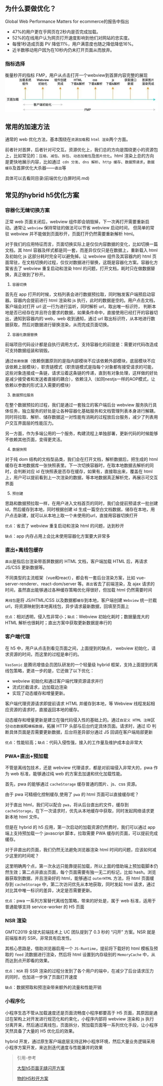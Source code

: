 ## 为什么要做优化？

Global Web Performance Matters for ecommerce的报告中指出

* 47%的用户更在乎网页在2秒内是否完成加载。
* 52%的在线用户认为网页打开速度影响到他们对网站的忠实度。
* 每慢1秒造成页面 PV 降低11%，用户满意度也随之降低降低16%。
* 近半数移动用户因为在10秒内仍未打开页面从而放弃。

### 指标选择
衡量秒开的指标 FMP，用户从点击打开一个webview到首屏内容完整的展现
![img.png](img/img.png)

## 常用的加速方法
通常的 web 优化方法，基本围绕在`资源加载`和 `html 渲染`两个方面。

前者针对首屏，后者针对可交互。资源优化上，我们总的方向是围绕更小的资源包上，比如常见的：`压缩`、`减包`、`拆包`、`动态加载包`及`图片优化`。html 渲染上总的方向是更快地展示内容，比如通过` cdn 分发`、`dns 解析`、`http 缓存`、`数据预请求`，`数据缓存`及首屏优化大杀器——`直出`等

具体可以去看同目录(前端优化/白屏时间.md)

## 常见的hybrid h5优化方案
### 容器化无缝切换方案
正常 web 页面关闭后，webview 组件即会销毁掉，下一次再打开需要重新启动。通常让 `webview` 保持常驻的做法可以节省 webview 启动时间， 但简单的常驻 webview 并不能做到页面秒开，页面打开仍然需要重新解析 html。

对于我们的应用特征而言，页面切换实际上是仅仅内容数据的变化，比如切换一篇文档，其 html 容器及样式都是同一套，而差异仅仅只是在数据上，重新载入 html 及初始化 js 这部分耗时完全可以避免掉。让 webview 组件及其容器内的 html 页面常驻，在文档切换的过程，仅仅对数据进行替换，这既是容器化方案。容器化方案省去了 webview 重复启动和渲染 html 的问题，打开文档，耗时只在做数据替换，真正做到了秒开。

1. `容器切换`

首先在 app 打开的时候，文档列表会进行数据预拉取，同时触发客户端预启动容器。容器内会提前进行 html 渲染和 js 执行，此时的数据是空的。用户点击文档，客户端会对打开 url 这一行为进行监听，同时解析 url，取出唯一标识符， 判断本地是否已经存在并且符合要求的数据，如果条件命中，直接使用已经打开的容器切出，通知到容器内的 web，web 收到通知，通过 url 取出标识符，从本地进行数据获取，然后对数据进行替换渲染，从而完成页面切换。

2. `容器化数据替换`

前端项目代码设计都是自执行调用方式，支持容器化的前提是：需要对代码改造成可支持数据组装和销毁。

通过`依赖倒置`（依赖倒置原则的是指内部模块不应该依赖外部模块，底层模块不应该依赖上层模块），职责链模式（职责链模式是指每个对象都有接受请求的可能，这些对象连接成一条链，请求沿着这条链的传递，直到有对象处理，这样做的好处是减少接受者和发送者直接的耦合），依赖注入（如同nestjs一样的AOP模式，让依赖以参数的形式注入需要的模块）

3. `数据预拉服务`

在整个数据预拉的过程，我们是通过一套独立的客户端后台 webview 服务执行具体任务，独立服务的好处是让各种容器化基础服务和文档管理列表本身进行解耦，同时将拉取、解析、储存数据这一对性能有消耗的过程放后台服务，减少了列表用户交互界面层的性能压力。

另一方面，作为多端公用的一个服务，构建流程上单独部署，更新代码的时候能够不依赖其他页面，变得更灵活。

4. `数据快照`

对于纯 dom 结构的文档型品类，我们会在打开文档，解析数据后，把生成的 html 缓存在本地数据库一张快照表里。下一次切换容器时，在取本地数据去解析的同时，会判断对应 id 在快照表是否存在缓存，如果有，直接取出来，覆盖在 html 上，用户可以提前看到上一次渲染的数据，等本地数据真正解析完，再展示可交互界面

5. `预创建`

思路和数据预拉取一样，在用户进入文档首页的同时，我们会提前预请求一批创建 id，然后缓存到本地，同时根据创建 id 生成一篇空白文档数据，储存在本地，用户点击新建，就可以从本地上取一个未使用的url，直接用容器切换打开

`优点`：省去了 webview 重复启动和渲染 html 的问题，达到秒开

`缺点`：app 内存占用上会比未使用容器化方案要大非常多

### 直出+离线包缓存
`直出`是指后台渲染带首屏数据的 HTML 文档，客户端加载 HTML 后，再请求 JS/CSS 更新数据等。

不同类型的主流框架（vue和react），都会有一套后台渲染方案，比如 vue-server-renderer、react-dom/server 等。`直出`省去了前端渲染，及 ajax 请求的时间，虽然直出能够通过各种缓存策略优化得很好，但加载 html 仍然需要时间

`离线包`是将 JS/HTML/CSS 以及数据都`缓存`到本地，客户端创建 `Webview` 统一拦截 url，将资源映射到本地离线包，异步请求最新数据，回填至页面上

`优点`：相对透明，侵入性非常小；`缺点`：Webview 初始化耗时；数据量庞大的 HTML 解析也很耗时；直出方案中获取更新数据是串行的

### 客户端代理
在 h5 中，用户从点击到看见页面之间，上面提到的缺点， webview 初始化，请求资源的时间，而这里的过程是串行的。

`VasSonic` 是腾讯增值会员团队研发的一个轻量级 hybrid 框架，支持上面提到的离线包策略，更进一步的是，它还做了以下优化：

* webview 初始化和通过客户端代理资源请求并行
* 流式拦截请求，边加载边渲染
* 实现了动态缓存和增量更新。

客户端代理资源请求即提前请求 HTML 并缓存到本地，等 Webview 线程发起相应资源的请求时，直接返回本地的缓存。

动态缓存和增量更新是建立在强代码侵入性的基础上的。通过`自定义 HTML 注释`区分`动态数据`和`模板数据`，拓展 HTTP 头部与后台约定具体页面。请求时，通过 ID 判断具体页面是否需要更新数据，后台将差异部分通过 JS 回调在客户端局部更新

`优点`：性能较高；`缺点`：代码入侵性强，接入的工作量及维护成本会非常大

### PWA+直出+预加载
不管是离线包技术，还是 webview 代理请求，都是对前端侵入非常大的，pwa 作为 web 标准，能够通过纯 web 的方案去加速和优化加载性能。

首先，pwa 的能够通过 `cacheStorage` 缓存普通的图片、js、css 资源。

由于 pwa 可精细化控制缓存,使用了 `pwa` 的 html 页面可以直接缓存呢？

对于直出 html，我们可以配合 `pwa`，将从后台直出的文件，缓存到 `cacheStorage`，在下一次请求时，优先从本地缓存中获取，同时发起网络请求更新本地 html 文件。

但是在 hybrid 的 h5 应用，第一次启动的加载资源仍然费时，我们可以通过 app 端上支持预加载一个 javascript 脚本，拉取需要 PWA 缓存的页面，可以提前完成缓存。

对于非直出的页面，我们仍然无法避免浏览器渲染 html 时间的问题，应该如何减少这里的时间呢？

这里明确两个点，第一次永远只能靠提前加载，所以上面的借助端上预加载脚本仍然生效；第二点非直出页面，每个页面需要有独一无二的标记，比如 hash。浏览器获取到数据，并且渲染好的 html，能够通过 `outerHTML` 方法，将 html 页面缓存到 `cacheStorage` 中，第二次访问优先从本地获取，同时发起 html 请求，通过对比其中唯一标识的差异，决定是否需要更新。

`优点`：pwa 一系列方案替代离线包策略，带来的好处是，属于 web 标准，适用于普通能够支持 service-worker 的 H5 页面

### NSR 渲染
GMTC2019 全球大前端技术上 UC 团队提到了 0.3 秒的 “闪开” 方案。NSR 就是前端版本的 SSR，非常具有启发性。

其核心思路是，借助浏览器启用一个 `JS-Runtime`，提前将下载好的 html 模板及预取的 `feed` 流数据进行渲染，然后将 html 设置到内存级别的 `MemoryCache` 中，从而达到点开即看的效果。

`优点`：`NSR` 将 SSR 渲染的过程分发到了各个用户的端中，在减少了后台请求压力的同时，也加进一步快了页面打开速度

`缺点`：数据预取和预渲染带来额外的流量和性能开销

### 小程序化
小程序生态不管从加载速度还是页面流畅度小程序都要高于 H5 页面，其原因是通过在架构上对开发进行规范化和约束化，小程序内部将 webview 渲染和 js 执行分离开来，然后通过离线包，页面拆分，预加载页面等一系列优化手段，让小程序天然具备了大量的 H5 优化后的效果。

hybrid 开发，通过原生客户端底层支持这种小程序环境，然后大量业务逻辑采用小程序方案开发，来达到迭代速度与性能兼并的效果




> 引用-参考
> 
> [大型h5页面无缝闪开方案](http://www.alloyteam.com/2020/06/fast-open-h5/)
> 
> [物的H5秒开方案](https://segmentfault.com/a/1190000041701111)
